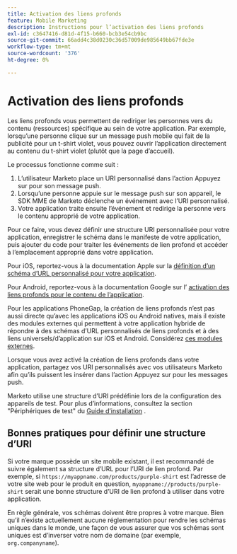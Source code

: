 ```yaml
---
title: Activation des liens profonds
feature: Mobile Marketing
description: Instructions pour l’activation des liens profonds
exl-id: c3647416-d81d-4f15-b660-bcb3e54cb9bc
source-git-commit: 66add4c38d0230c36d57009de985649bb67fde3e
workflow-type: tm+mt
source-wordcount: '376'
ht-degree: 0%

---
```


# Activation des liens profonds

Les liens profonds vous permettent de rediriger les personnes vers du contenu (ressources) spécifique au sein de votre application. Par exemple, lorsqu’une personne clique sur un message push mobile qui fait de la publicité pour un t-shirt violet, vous pouvez ouvrir l’application directement au contenu du t-shirt violet (plutôt que la page d’accueil).

Le processus fonctionne comme suit :

1. L’utilisateur Marketo place un URI personnalisé dans l’action Appuyez sur pour son message push.
1. Lorsqu’une personne appuie sur le message push sur son appareil, le SDK MME de Marketo déclenche un événement avec l’URI personnalisé.
1. Votre application traite ensuite l’événement et redirige la personne vers le contenu approprié de votre application.

Pour ce faire, vous devez définir une structure URI personnalisée pour votre application, enregistrer le schéma dans le manifeste de votre application, puis ajouter du code pour traiter les événements de lien profond et accéder à l’emplacement approprié dans votre application.

Pour iOS, reportez-vous à la documentation Apple sur la [définition d’un schéma d’URL personnalisé pour votre application](https://developer.apple.com/documentation/xcode/defining-a-custom-url-scheme-for-your-app).

Pour Android, reportez-vous à la documentation Google sur l’ [activation des liens profonds pour le contenu de l’application](https://developer.android.com/training/app-links/deep-linking).

Pour les applications PhoneGap, la création de liens profonds n’est pas aussi directe qu’avec les applications iOS ou Android natives, mais il existe des modules externes qui permettent à votre application hybride de répondre à des schémas d’URL personnalisés de liens profonds et à des liens universels/d’application sur iOS et Android. Considérez [ces modules externes](https://cordova.apache.org/plugins/?q=deeplink).

Lorsque vous avez activé la création de liens profonds dans votre application, partagez vos URI personnalisés avec vos utilisateurs Marketo afin qu’ils puissent les insérer dans l’action Appuyez sur pour les messages push.

Marketo utilise une structure d’URI prédéfinie lors de la configuration des appareils de test. Pour plus d’informations, consultez la section &quot;Périphériques de test&quot; du [Guide d’installation](installation.md) .

## Bonnes pratiques pour définir une structure d’URI

Si votre marque possède un site mobile existant, il est recommandé de suivre également sa structure d’URL pour l’URI de lien profond. Par exemple, si `https://myappname.com/products/purple-shirt` est l’adresse de votre site web pour le produit en question, `myappname://products/purple-shirt` serait une bonne structure d’URI de lien profond à utiliser dans votre application.

En règle générale, vos schémas doivent être propres à votre marque. Bien qu’il n’existe actuellement aucune réglementation pour rendre les schémas uniques dans le monde, une façon de vous assurer que vos schémas sont uniques est d’inverser votre nom de domaine (par exemple, `org.companyname`).
